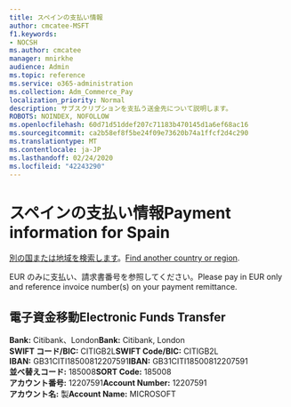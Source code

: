 ```yaml
---
title: スペインの支払い情報
author: cmcatee-MSFT
f1.keywords:
- NOCSH
ms.author: cmcatee
manager: mnirkhe
audience: Admin
ms.topic: reference
ms.service: o365-administration
ms.collection: Adm_Commerce_Pay
localization_priority: Normal
description: サブスクリプションを支払う送金先について説明します。
ROBOTS: NOINDEX, NOFOLLOW
ms.openlocfilehash: 60d71d51ddef207c71183b470145d1a6ef68ac16
ms.sourcegitcommit: ca2b58ef8f5be24f09e73620b74a1ffcf2d4c290
ms.translationtype: MT
ms.contentlocale: ja-JP
ms.lasthandoff: 02/24/2020
ms.locfileid: "42243290"
---
```

# <a name="payment-information-for-spain"></a><span data-ttu-id="e66ce-103">スペインの支払い情報</span><span class="sxs-lookup"><span data-stu-id="e66ce-103">Payment information for Spain</span></span>

<span data-ttu-id="e66ce-104">[別の国または地域を検索します](../billing-and-payments/pay-for-your-subscription.md)。</span><span class="sxs-lookup"><span data-stu-id="e66ce-104">[Find another country or region](../billing-and-payments/pay-for-your-subscription.md).</span></span>

<span data-ttu-id="e66ce-105">EUR のみに支払い、請求書番号を参照してください。</span><span class="sxs-lookup"><span data-stu-id="e66ce-105">Please pay in EUR only and reference invoice number(s) on your payment remittance.</span></span>

## <a name="electronic-funds-transfer"></a><span data-ttu-id="e66ce-106">電子資金移動</span><span class="sxs-lookup"><span data-stu-id="e66ce-106">Electronic Funds Transfer</span></span>

<span data-ttu-id="e66ce-107">**Bank:** Citibank、London</span><span class="sxs-lookup"><span data-stu-id="e66ce-107">**Bank:** Citibank, London</span></span>  
<span data-ttu-id="e66ce-108">**SWIFT コード/BIC:** CITIGB2L</span><span class="sxs-lookup"><span data-stu-id="e66ce-108">**SWIFT Code/BIC:** CITIGB2L</span></span>  
<span data-ttu-id="e66ce-109">**IBAN:** GB31CITI18500812207591</span><span class="sxs-lookup"><span data-stu-id="e66ce-109">**IBAN:** GB31CITI18500812207591</span></span>  
<span data-ttu-id="e66ce-110">**並べ替えコード:** 185008</span><span class="sxs-lookup"><span data-stu-id="e66ce-110">**SORT Code:** 185008</span></span>  
<span data-ttu-id="e66ce-111">**アカウント番号:** 12207591</span><span class="sxs-lookup"><span data-stu-id="e66ce-111">**Account Number:** 12207591</span></span>  
<span data-ttu-id="e66ce-112">**アカウント名:** 製</span><span class="sxs-lookup"><span data-stu-id="e66ce-112">**Account Name:** MICROSOFT</span></span>